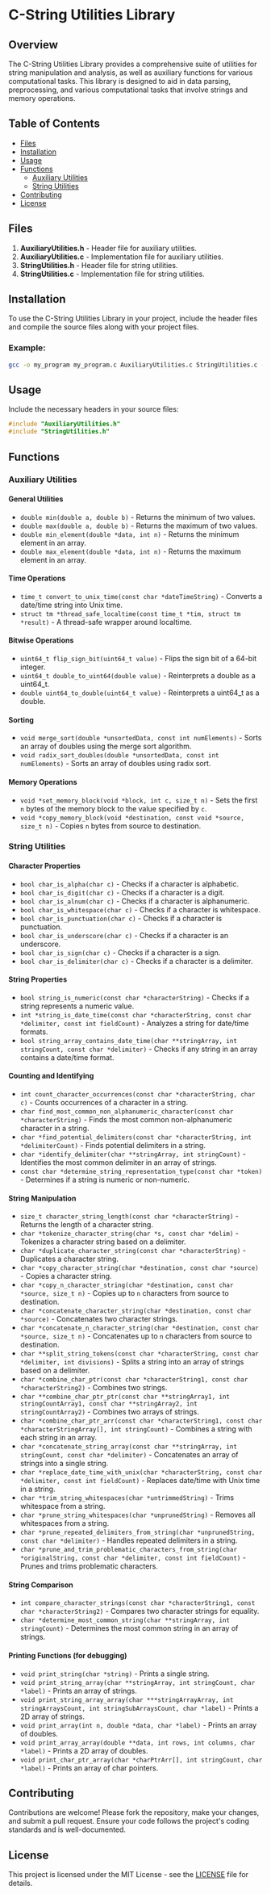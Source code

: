 # C-String Utilities Library

## Overview
The C-String Utilities Library provides a comprehensive suite of utilities for string manipulation and analysis, as well as auxiliary functions for various computational tasks. This library is designed to aid in data parsing, preprocessing, and various computational tasks that involve strings and memory operations.

## Table of Contents
- [Files](#files)
- [Installation](#installation)
- [Usage](#usage)
- [Functions](#functions)
  - [Auxiliary Utilities](#auxiliary-utilities)
  - [String Utilities](#string-utilities)
- [Contributing](#contributing)
- [License](#license)

## Files

1. **AuxiliaryUtilities.h** - Header file for auxiliary utilities.
2. **AuxiliaryUtilities.c** - Implementation file for auxiliary utilities.
3. **StringUtilities.h** - Header file for string utilities.
4. **StringUtilities.c** - Implementation file for string utilities.

## Installation

To use the C-String Utilities Library in your project, include the header files and compile the source files along with your project files.

### Example:
```sh
gcc -o my_program my_program.c AuxiliaryUtilities.c StringUtilities.c -lpthread
```

## Usage

Include the necessary headers in your source files:
```c
#include "AuxiliaryUtilities.h"
#include "StringUtilities.h"
```

## Functions

### Auxiliary Utilities

#### General Utilities
- `double min(double a, double b)` - Returns the minimum of two values.
- `double max(double a, double b)` - Returns the maximum of two values.
- `double min_element(double *data, int n)` - Returns the minimum element in an array.
- `double max_element(double *data, int n)` - Returns the maximum element in an array.

#### Time Operations
- `time_t convert_to_unix_time(const char *dateTimeString)` - Converts a date/time string into Unix time.
- `struct tm *thread_safe_localtime(const time_t *tim, struct tm *result)` - A thread-safe wrapper around localtime.

#### Bitwise Operations
- `uint64_t flip_sign_bit(uint64_t value)` - Flips the sign bit of a 64-bit integer.
- `uint64_t double_to_uint64(double value)` - Reinterprets a double as a uint64_t.
- `double uint64_to_double(uint64_t value)` - Reinterprets a uint64_t as a double.

#### Sorting
- `void merge_sort(double *unsortedData, const int numElements)` - Sorts an array of doubles using the merge sort algorithm.
- `void radix_sort_doubles(double *unsortedData, const int numElements)` - Sorts an array of doubles using radix sort.

#### Memory Operations
- `void *set_memory_block(void *block, int c, size_t n)` - Sets the first `n` bytes of the memory block to the value specified by `c`.
- `void *copy_memory_block(void *destination, const void *source, size_t n)` - Copies `n` bytes from source to destination.

### String Utilities

#### Character Properties
- `bool char_is_alpha(char c)` - Checks if a character is alphabetic.
- `bool char_is_digit(char c)` - Checks if a character is a digit.
- `bool char_is_alnum(char c)` - Checks if a character is alphanumeric.
- `bool char_is_whitespace(char c)` - Checks if a character is whitespace.
- `bool char_is_punctuation(char c)` - Checks if a character is punctuation.
- `bool char_is_underscore(char c)` - Checks if a character is an underscore.
- `bool char_is_sign(char c)` - Checks if a character is a sign.
- `bool char_is_delimiter(char c)` - Checks if a character is a delimiter.

#### String Properties
- `bool string_is_numeric(const char *characterString)` - Checks if a string represents a numeric value.
- `int *string_is_date_time(const char *characterString, const char *delimiter, const int fieldCount)` - Analyzes a string for date/time formats.
- `bool string_array_contains_date_time(char **stringArray, int stringCount, const char *delimiter)` - Checks if any string in an array contains a date/time format.

#### Counting and Identifying
- `int count_character_occurrences(const char *characterString, char c)` - Counts occurrences of a character in a string.
- `char find_most_common_non_alphanumeric_character(const char *characterString)` - Finds the most common non-alphanumeric character in a string.
- `char *find_potential_delimiters(const char *characterString, int *delimiterCount)` - Finds potential delimiters in a string.
- `char *identify_delimiter(char **stringArray, int stringCount)` - Identifies the most common delimiter in an array of strings.
- `const char *determine_string_representation_type(const char *token)` - Determines if a string is numeric or non-numeric.

#### String Manipulation
- `size_t character_string_length(const char *characterString)` - Returns the length of a character string.
- `char *tokenize_character_string(char *s, const char *delim)` - Tokenizes a character string based on a delimiter.
- `char *duplicate_character_string(const char *characterString)` - Duplicates a character string.
- `char *copy_character_string(char *destination, const char *source)` - Copies a character string.
- `char *copy_n_character_string(char *destination, const char *source, size_t n)` - Copies up to `n` characters from source to destination.
- `char *concatenate_character_string(char *destination, const char *source)` - Concatenates two character strings.
- `char *concatenate_n_character_string(char *destination, const char *source, size_t n)` - Concatenates up to `n` characters from source to destination.
- `char **split_string_tokens(const char *characterString, const char *delimiter, int divisions)` - Splits a string into an array of strings based on a delimiter.
- `char *combine_char_ptr(const char *characterString1, const char *characterString2)` - Combines two strings.
- `char **combine_char_ptr_ptr(const char **stringArray1, int stringCountArray1, const char **stringArray2, int stringCountArray2)` - Combines two arrays of strings.
- `char *combine_char_ptr_arr(const char *characterString1, const char *characterStringArray[], int stringCount)` - Combines a string with each string in an array.
- `char *concatenate_string_array(const char **stringArray, int stringCount, const char *delimiter)` - Concatenates an array of strings into a single string.
- `char *replace_date_time_with_unix(char *characterString, const char *delimiter, const int fieldCount)` - Replaces date/time with Unix time in a string.
- `char *trim_string_whitespaces(char *untrimmedString)` - Trims whitespace from a string.
- `char *prune_string_whitespaces(char *unprunedString)` - Removes all whitespaces from a string.
- `char *prune_repeated_delimiters_from_string(char *unprunedString, const char *delimiter)` - Handles repeated delimiters in a string.
- `char *prune_and_trim_problematic_characters_from_string(char *originalString, const char *delimiter, const int fieldCount)` - Prunes and trims problematic characters.

#### String Comparison
- `int compare_character_strings(const char *characterString1, const char *characterString2)` - Compares two character strings for equality.
- `char *determine_most_common_string(char **stringArray, int stringCount)` - Determines the most common string in an array of strings.

#### Printing Functions (for debugging)
- `void print_string(char *string)` - Prints a single string.
- `void print_string_array(char **stringArray, int stringCount, char *label)` - Prints an array of strings.
- `void print_string_array_array(char ***stringArrayArray, int stringArraysCount, int stringSubArraysCount, char *label)` - Prints a 2D array of strings.
- `void print_array(int n, double *data, char *label)` - Prints an array of doubles.
- `void print_array_array(double **data, int rows, int columns, char *label)` - Prints a 2D array of doubles.
- `void print_char_ptr_array(char *charPtrArr[], int stringCount, char *label)` - Prints an array of char pointers.

## Contributing

Contributions are welcome! Please fork the repository, make your changes, and submit a pull request. Ensure your code follows the project's coding standards and is well-documented.

## License

This project is licensed under the MIT License - see the [LICENSE](LICENSE) file for details.
